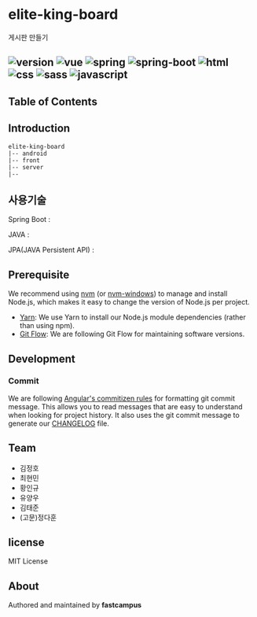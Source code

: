 # elite-king-board
게시판 만들기 

![version](https://img.shields.io/badge/version-0.0.1-orange?)
![vue](https://img.shields.io/badge/vue-3.0.0-blue?logo=Vue.js)
![spring](https://img.shields.io/badge/spring-4.0.0-yellow?logo=spring)
![spring-boot](https://img.shields.io/badge/springboot-4.0.0-yellow?logo=spring)
![html](https://img.shields.io/badge/html-html5-red?logo=html5)
![css](https://img.shields.io/badge/css-css3-red?logo=css3)
![sass](https://img.shields.io/badge/sass-1.23.0-red?logo=sass)
![javascript](https://img.shields.io/badge/javascript-es6-yellowgreen?logo=javascript)
---
## Table of Contents 

## Introduction
```
elite-king-board
|-- android
|-- front
|-- server
|--
```

## 사용기술

Spring Boot : 

JAVA : 

JPA(JAVA Persistent API)  :

## Prerequisite
We recommend using [nvm](https://github.com/creationix/nvm) (or [nvm-windows](https://github.com/coreybutler/nvm-windows)) to manage and install Node.js, which makes it easy to change the version of Node.js per project.
- [Yarn](https://yarnpkg.com): We use Yarn to install our Node.js module dependencies (rather than using npm).
- [Git Flow](https://github.com/nvie/gitflow/wiki/Installation): We are following Git Flow for maintaining software versions.
## Development

### Commit
We are following [Angular's commitizen rules](https://github.com/angular/angular.js/blob/master/DEVELOPERS.md#-git-commit-guidelines) for formatting git commit message. This allows you to read messages that are easy to understand when looking for project history. It also uses the git commit message to generate our [CHANGELOG](/CHANGELOG.md) file.

## Team 
- 김정호
- 최현민
- 황인규
- 유양우
- 김태준
- (고문)정다훈 

## license
MIT License

## About
Authored and maintained by **fastcampus**
